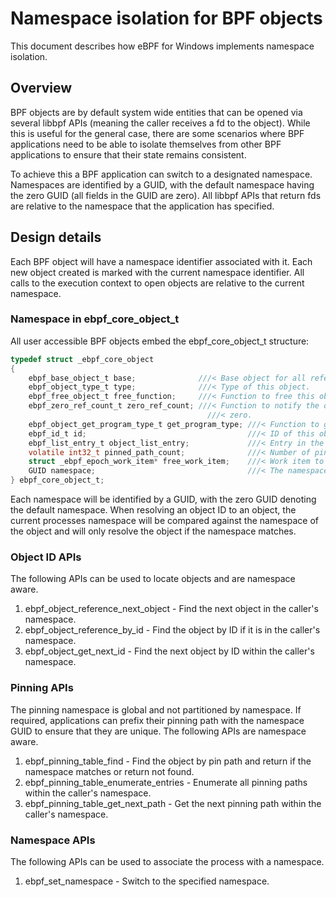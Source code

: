 # Namespace isolation for BPF objects
This document describes how eBPF for Windows implements namespace isolation.

## Overview
BPF objects are by default system wide entities that can be opened via several libbpf APIs (meaning the caller receives
a fd to the object). While this is useful for the general case, there are some scenarios where BPF applications need to
be able to isolate themselves from other BPF applications to ensure that their state remains consistent.

To achieve this a BPF application can switch to a designated namespace. Namespaces are identified by a GUID, with the
default namespace having the zero GUID (all fields in the GUID are zero). All libbpf APIs that return fds are relative
to the namespace that the application has specified.

## Design details
Each BPF object will have a namespace identifier associated with it. Each new object created is marked with the current
namespace identifier. All calls to the execution context to open objects are relative to the current namespace.

### Namespace in ebpf_core_object_t
All user accessible BPF objects embed the ebpf_core_object_t structure:

```c
typedef struct _ebpf_core_object
{
    ebpf_base_object_t base;              ///< Base object for all reference counted eBPF objects.
    ebpf_object_type_t type;              ///< Type of this object.
    ebpf_free_object_t free_function;     ///< Function to free this object.
    ebpf_zero_ref_count_t zero_ref_count; ///< Function to notify the object that the reference count has reached
                                            ///< zero.
    ebpf_object_get_program_type_t get_program_type; ///< Function to get the program type of this object.
    ebpf_id_t id;                                    ///< ID of this object.
    ebpf_list_entry_t object_list_entry;             ///< Entry in the object list.
    volatile int32_t pinned_path_count;              ///< Number of pinned paths for this object.
    struct _ebpf_epoch_work_item* free_work_item;    ///< Work item to free this object when the epoch ends.
    GUID namespace;                                  ///< The namespace this object is part of. Zero guid by default.
} ebpf_core_object_t;
```

Each namespace will be identified by a GUID, with the zero GUID denoting the default namespace. When resolving an
object ID to an object, the current processes namespace will be compared against the namespace of the object and will
only resolve the object if the namespace matches.

### Object ID APIs
The following APIs can be used to locate objects and are namespace aware.
1) ebpf_object_reference_next_object - Find the next object in the caller's namespace.
2) ebpf_object_reference_by_id - Find the object by ID if it is in the caller's namespace.
3) ebpf_object_get_next_id - Find the next object by ID within the caller's namespace.


### Pinning APIs
The pinning namespace is global and not partitioned by namespace. If required, applications can prefix their pinning
path with the namespace GUID to ensure that they are unique.
The following APIs are namespace aware.
1) ebpf_pinning_table_find - Find the object by pin path and return if the namespace matches or return not found.
2) ebpf_pinning_table_enumerate_entries - Enumerate all pinning paths within the caller's namespace.
3) ebpf_pinning_table_get_next_path - Get the next pinning path within the caller's namespace.

### Namespace APIs
The following APIs can be used to associate the process with a namespace.
1) ebpf_set_namespace - Switch to the specified namespace.